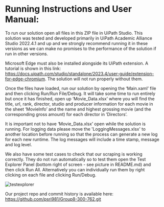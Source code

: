 # Running Instructions and User Manual:

To run our solution open all files in this ZIP file in UiPath Studio. This solution was tested and developed primarily in UiPath Academic Alliance Studio 2022.4.1 and up and we strongly recommend running it in these versions as we can make no promises to the performance of the solution if run in other versions.

Microsoft Edge must also be installed alongside its UiPath extension. A tutorial is shown in this link: https://docs.uipath.com/studio/standalone/2023.4/user-guide/extension-for-edge-chromium. The solution will not run properly without them.

Once the files have loaded, run our solution by opening the ‘Main.xaml’ file and then clicking Run/Run File/Debug. It will take some time to run entirely but once it has finished, open up ‘Movie_Data.xlsx’ where you will find the title, url, rank, director, studio and producer information for each movie in the sheet ‘MovieInfo’ and the name and highest grossing movie (and the corresponding gross amount) for each director in ’Directors’.

It is important not to have ‘Movie_Data.xlsx’ open while the solution is running.
For logging data please move the 'LoggingMessages.xlsx' to another location before running so that the process can generate a new log for each new runtime. The log messages will include a time stamp, message and log level.

We also have some test cases to check that our scraping is working correctly. They do not run automatically so to test them open the Test Explorer Panel (bottom right of screen - see picture in README.md) and then click Run All. Alternatively you can individually run them by right clicking on each file and clicking Run/Debug. 

![testexplorer](https://github.com/psri981/Group8-300-762/assets/79731335/d36d9995-3689-4c25-bb44-95c94b336e50)

Our project repo and commit history is available here:
https://github.com/psri981/Group8-300-762.git
